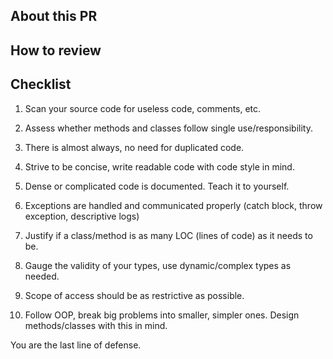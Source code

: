 ## About this PR

## How to review

## Checklist

1. Scan your source code for useless code, comments, etc.

2. Assess whether methods and classes follow single use/responsibility.

3. There is almost always, no need for duplicated code.

4. Strive to be concise, write readable code with code style in mind.

5. Dense or complicated code is documented. Teach it to yourself.

6. Exceptions are handled and communicated properly (catch block, throw exception, descriptive logs)

7. Justify if a class/method is as many LOC (lines of code) as it needs to be.

8. Gauge the validity of your types, use dynamic/complex types as needed.

9. Scope of access should be as restrictive as possible.

10. Follow OOP, break big problems into smaller, simpler ones. Design methods/classes with this in mind.

You are the last line of defense.

